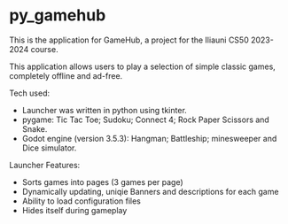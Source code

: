 # py_gamehub

This is the application for GameHub, a project for the Iliauni CS50 2023-2024 course.

This application allows users to play a selection of simple classic games, completely offline and ad-free.

Tech used:
- Launcher was written in python using tkinter.
- pygame: Tic Tac Toe; Sudoku; Connect 4; Rock Paper Scissors and Snake.
- Godot engine (version 3.5.3): Hangman; Battleship; minesweeper and Dice simulator.

Launcher Features:
- Sorts games into pages (3 games per page)
- Dynamically updating, uniqie Banners and descriptions for each game
- Ability to load configuration files
- Hides itself during gameplay
